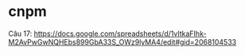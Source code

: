 # cnpm
Câu 17: https://docs.google.com/spreadsheets/d/1vItkaFIhk-M2AvPwGwNQHEbs899GbA33S_OWz9lyMA4/edit#gid=2068104533
